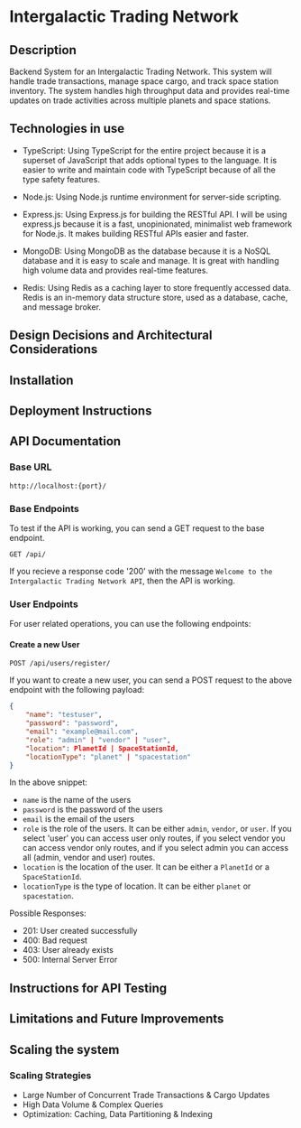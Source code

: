 # Intergalactic Trading Network

## Description

Backend System for an Intergalactic Trading Network. This system will handle trade transactions, manage space cargo, and track space station inventory. The system handles high throughput data and provides real-time updates on trade activities across multiple planets and space stations.

## Technologies in use

- TypeScript: Using TypeScript for the entire project because it is a superset of JavaScript that adds optional types to the language. It is easier to write and maintain code with TypeScript because of all the type safety features.

- Node.js: Using Node.js runtime environment for server-side scripting.

- Express.js: Using Express.js for building the RESTful API. I will be using express.js because it is a fast, unopinionated, minimalist web framework for Node.js. It makes building RESTful APIs easier and faster.

- MongoDB: Using MongoDB as the database because it is a NoSQL database and it is easy to scale and manage. It is great with handling high volume data and provides real-time features.

- Redis: Using Redis as a caching layer to store frequently accessed data. Redis is an in-memory data structure store, used as a database, cache, and message broker.


## Design Decisions and Architectural Considerations


## Installation


## Deployment Instructions


## API Documentation

### Base URL
```
http://localhost:{port}/
```

### Base Endpoints

To test if the API is working, you can send a GET request to the base endpoint.

```
GET /api/
```

If you recieve a response code '200' with the message `Welcome to the Intergalactic Trading Network API`, then the API is working.


### User Endpoints

For user related operations, you can use the following endpoints:

#### Create a new User
```
POST /api/users/register/
```
If you want to create a new user, you can send a POST request to the above endpoint with the following payload:

```json
{
    "name": "testuser",
    "password": "password",
    "email": "example@mail.com",
    "role": "admin" | "vendor" | "user",
    "location": PlanetId | SpaceStationId,
    "locationType": "planet" | "spacestation"
}
```

In the above snippet:
- `name` is the name of the users
- `password` is the password of the users
- `email` is the email of the users
- `role` is the role of the users. It can be either `admin`, `vendor`, or `user`. If you select 'user' you can access user only routes, if you select vendor you can access vendor only routes, and if you select admin you can access all (admin, vendor and user) routes.
- `location` is the location of the user. It can be either a `PlanetId` or a `SpaceStationId`.
- `locationType` is the type of location. It can be either `planet` or `spacestation`.


Possible Responses:
- 201: User created successfully
- 400: Bad request
- 403: User already exists
- 500: Internal Server Error






## Instructions for API Testing


## Limitations and Future Improvements


## Scaling the system

### Scaling Strategies
 - Large Number of Concurrent Trade Transactions & Cargo Updates
 - High Data Volume & Complex Queries
 - Optimization: Caching, Data Partitioning & Indexing

